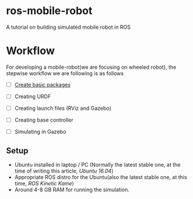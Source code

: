 # ros-mobile-robot
A tutorial on building simulated mobile robot in ROS

# Workflow
For developing a mobile-robot(we are focusing on wheeled robot), the stepwise workflow we are following is as follows

- [ ] [Create basic packages](doc/create_ros_package.md)
- [ ] Creating URDF
- [ ] Creating launch files (RViz and Gazebo)
- [ ] Creating base controller
- [ ] Simulating in Gazebo


## Setup
- Ubuntu installed in laptop / PC (Normally the latest stable one, at the time of writing this article, *Ubuntu 16.04*)
- Appropriate ROS distro for the Ubuntu(also the latest stable one, at this time, *ROS Kinetic Kame*)
- Around 4-8 GB RAM for running the simulation.
